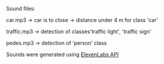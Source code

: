 Sound files:

car.mp3 -> car is to close -> distance under 4 m for class 'car'

traffic.mp3 -> detection of classes'traffic light', 'traffic sign'

pedes.mp3 -> detection of 'person' class

Sounds were generated using [ElevenLabs API](https://elevenlabs.io/)
